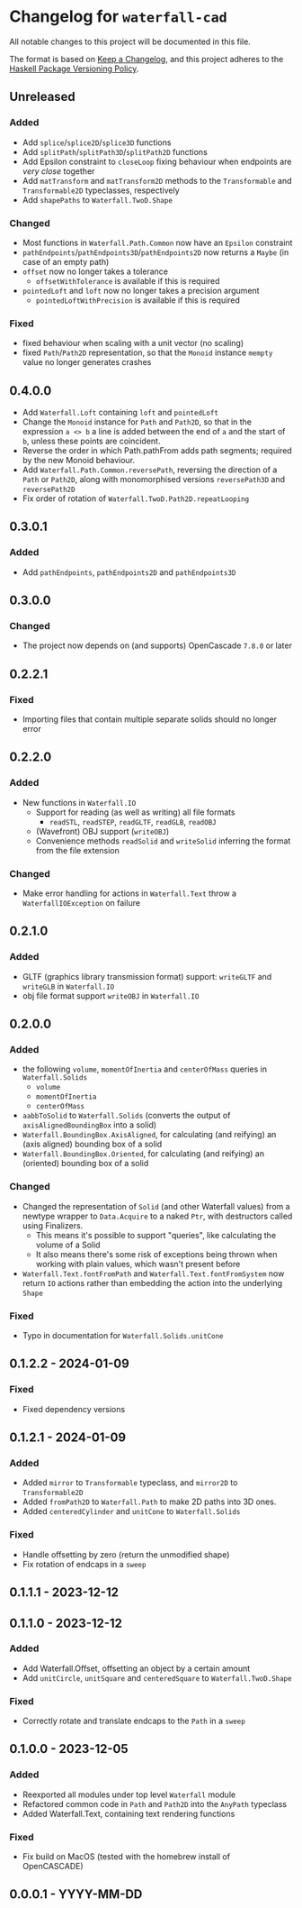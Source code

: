 # Changelog for `waterfall-cad`

All notable changes to this project will be documented in this file.

The format is based on [Keep a Changelog](https://keepachangelog.com/en/1.0.0/),
and this project adheres to the
[Haskell Package Versioning Policy](https://pvp.haskell.org/).


## Unreleased

### Added

- Add `splice`/`splice2D`/`splice3D` functions
- Add `splitPath`/`splitPath3D`/`splitPath2D` functions
- Add Epsilon constraint to `closeLoop` fixing behaviour when endpoints are _very close_ together 
- Add `matTransform` and `matTransform2D` methods to the `Transformable` and `Transformable2D` typeclasses, respectively
- Add `shapePaths` to `Waterfall.TwoD.Shape`

### Changed

- Most functions in `Waterfall.Path.Common` now have an `Epsilon` constraint
- `pathEndpoints`/`pathEndpoints3D`/`pathEndpoints2D` now returns a `Maybe` (in case of an empty path)
- `offset` now no longer takes a tolerance
    - `offsetWithTolerance` is available if this is required
- `pointedLoft` and `loft` now no longer takes a precision argument
    - `pointedLoftWithPrecision` is available if this is required
### Fixed

- fixed behaviour when scaling with a unit vector (no scaling)
- fixed `Path`/`Path2D` representation, so that the `Monoid` instance `mempty` value no longer generates crashes

## 0.4.0.0

- Add `Waterfall.Loft` containing `loft` and `pointedLoft`
- Change the `Monoid` instance for `Path` and `Path2D`, so that in the expression `a <> b` a line is added between the end of `a` and the start of `b`, unless these points are coincident.
- Reverse the order in which Path.pathFrom adds path segments; required by the new Monoid behaviour.
- Add `Waterfall.Path.Common.reversePath`, reversing the direction of a `Path` or `Path2D`, along with monomorphised versions `reversePath3D` and `reversePath2D`
- Fix order of rotation of `Waterfall.TwoD.Path2D.repeatLooping`

## 0.3.0.1

### Added

- Add `pathEndpoints`, `pathEndpoints2D` and `pathEndpoints3D`

## 0.3.0.0

### Changed

- The project now depends on (and supports) OpenCascade `7.8.0` or later

## 0.2.2.1

### Fixed

- Importing files that contain multiple separate solids should no longer error

## 0.2.2.0

### Added 
- New functions in `Waterfall.IO`
    - Support for reading (as well as writing) all file formats
        - `readSTL`, `readSTEP`, `readGLTF`, `readGLB`, `readOBJ`
    - (Wavefront) OBJ support (`writeOBJ`)
    - Convenience methods `readSolid` and `writeSolid` inferring the format from the file extension

### Changed

- Make error handling for actions in `Waterfall.Text` throw a `WaterfallIOException` on failure
## 0.2.1.0

### Added

- GLTF (graphics library transmission format) support: `writeGLTF` and `writeGLB` in `Waterfall.IO`
- obj file format support `writeOBJ` in `Waterfall.IO`

## 0.2.0.0

### Added 

- the following `volume`, `momentOfInertia` and `centerOfMass` queries in `Waterfall.Solids`
    - `volume`
    - `momentOfInertia`
    - `centerOfMass`
- `aabbToSolid` to `Waterfall.Solids` (converts the output of `axisAlignedBoundingBox` into a solid)
- `Waterfall.BoundingBox.AxisAligned`, for calculating (and reifying) an (axis aligned) bounding box of a solid 
- `Waterfall.BoundingBox.Oriented`, for calculating (and reifying) an (oriented) bounding box of a solid 

### Changed 

- Changed the representation of `Solid` (and other Waterfall values) from a newtype wrapper to `Data.Acquire` to a naked `Ptr`, with destructors called using Finalizers.
    - This means it's possible to support "queries", like calculating the volume of a Solid
    - It also means there's some risk of exceptions being thrown when working with plain values, which wasn't present before
- `Waterfall.Text.fontFromPath` and `Waterfall.Text.fontFromSystem` now return `IO` actions rather than embedding the action into the underlying `Shape`

### Fixed

- Typo in documentation for `Waterfall.Solids.unitCone` 

## 0.1.2.2 - 2024-01-09 

### Fixed

- Fixed dependency versions

## 0.1.2.1 - 2024-01-09 

### Added

- Added `mirror` to `Transformable` typeclass, and `mirror2D` to `Transformable2D`
- Added `fromPath2D` to `Waterfall.Path` to make 2D paths into 3D ones.
- Added `centeredCylinder` and `unitCone` to `Waterfall.Solids`

### Fixed

- Handle offsetting by zero (return the unmodified shape)
- Fix rotation of endcaps in a `sweep`

## 0.1.1.1 - 2023-12-12 

## 0.1.1.0 - 2023-12-12 

### Added 

- Add Waterfall.Offset, offsetting an object by a certain amount
- Add `unitCircle`, `unitSquare` and `centeredSquare` to `Waterfall.TwoD.Shape`

### Fixed

- Correctly rotate and translate endcaps to the `Path` in a `sweep`

## 0.1.0.0 - 2023-12-05 

### Added

- Reexported all modules under top level `Waterfall` module
- Refactored common code in `Path` and `Path2D` into the `AnyPath` typeclass
- Added Waterfall.Text, containing text rendering functions

### Fixed

- Fix build on MacOS (tested with the homebrew install of OpenCASCADE)


## 0.0.0.1 - YYYY-MM-DD
